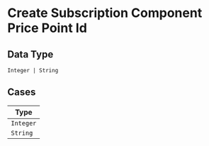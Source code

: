 
# Create Subscription Component Price Point Id

## Data Type

`Integer | String`

## Cases

| Type |
|  --- |
| `Integer` |
| `String` |

